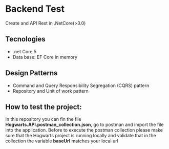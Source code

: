 # Backend Test

Create and API Rest in .NetCore(>3.0)

## Tecnologies 

- .net Core 5
- Data base: EF Core in memory

## Design Patterns
- Command and Query Responsibility Segregation (CQRS) pattern
- Repository and Unit of work pattern


## How to test the project:
In this repository you can fin the file **Hogwarts.API.postman_collection.json**, go to postman and import the file into the application. Before to execute the postman collection please make sure that the Hogwarts project is running locally and validate that in the collection the variable **baseUrl** matches your local url